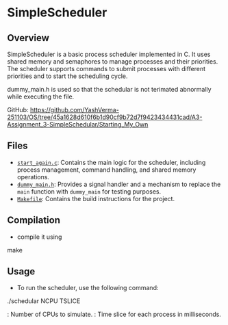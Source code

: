 # SimpleScheduler

## Overview

SimpleScheduler is a basic process scheduler implemented in C. It uses shared memory and semaphores to manage processes and their priorities. The scheduler supports commands to submit processes with different priorities and to start the scheduling cycle.

dummy_main.h is used so that the schedular is not terimated abnormally while executing the file.

GitHub: https://github.com/YashVerma-251103/OS/tree/45a1628d610f6b1d90cf9b72d7f9423434431cad/A3-Assignment_3-SimpleSchedular/Starting_My_Own

## Files

- [`start_again.c`](start_again.c): Contains the main logic for the scheduler, including process management, command handling, and shared memory operations.
- [`dummy_main.h`](dummy_main.h): Provides a signal handler and a mechanism to replace the `main` function with `dummy_main` for testing purposes.
- [`Makefile`](Makefile): Contains the build instructions for the project.

## Compilation
- compile it using 

make

## Usage
- To run the scheduler, use the following command:

./schedular NCPU TSLICE

<NCPU>: Number of CPUs to simulate.
<TSLICE>: Time slice for each process in milliseconds.